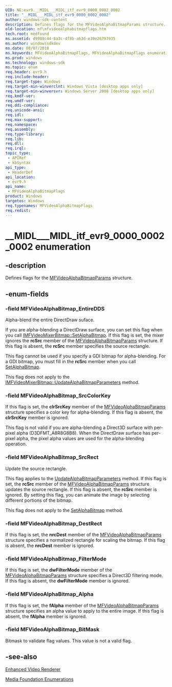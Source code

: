 ```yaml
---
UID: NE:evr9.__MIDL___MIDL_itf_evr9_0000_0002_0002
title: "__MIDL___MIDL_itf_evr9_0000_0002_0002"
author: windows-sdk-content
description: Defines flags for the MFVideoAlphaBitmapParams structure.
old-location: mf\mfvideoalphabitmapflags.htm
tech.root: medfound
ms.assetid: d9989c44-8a3c-4f8b-a63d-e39e26797935
ms.author: windowssdkdev
ms.date: 08/07/2018
ms.keywords: MFVideoAlphaBitmapFlags, MFVideoAlphaBitmapFlags enumeration [Media Foundation], MFVideoAlphaBitmap_Alpha, MFVideoAlphaBitmap_BitMask, MFVideoAlphaBitmap_DestRect, MFVideoAlphaBitmap_EntireDDS, MFVideoAlphaBitmap_FilterMode, MFVideoAlphaBitmap_SrcColorKey, MFVideoAlphaBitmap_SrcRect, __MIDL___MIDL_itf_evr9_0000_0002_0002, d9989c44-8a3c-4f8b-a63d-e39e26797935, evr9/MFVideoAlphaBitmapFlags, evr9/MFVideoAlphaBitmap_Alpha, evr9/MFVideoAlphaBitmap_BitMask, evr9/MFVideoAlphaBitmap_DestRect, evr9/MFVideoAlphaBitmap_EntireDDS, evr9/MFVideoAlphaBitmap_FilterMode, evr9/MFVideoAlphaBitmap_SrcColorKey, evr9/MFVideoAlphaBitmap_SrcRect, mf.mfvideoalphabitmapflags
ms.prod: windows
ms.technology: windows-sdk
ms.topic: enum
req.header: evr9.h
req.include-header: 
req.target-type: Windows
req.target-min-winverclnt: Windows Vista [desktop apps only]
req.target-min-winversvr: Windows Server 2008 [desktop apps only]
req.kmdf-ver: 
req.umdf-ver: 
req.ddi-compliance: 
req.unicode-ansi: 
req.idl: 
req.max-support: 
req.namespace: 
req.assembly: 
req.type-library: 
req.lib: 
req.dll: 
req.irql: 
topic_type:
 - APIRef
 - kbSyntax
api_type:
 - HeaderDef
api_location:
 - evr9.h
api_name:
 - MFVideoAlphaBitmapFlags
product: Windows
targetos: Windows
req.typenames: MFVideoAlphaBitmapFlags
req.redist: 
---
```


# __MIDL___MIDL_itf_evr9_0000_0002_0002 enumeration


## -description



Defines flags for the <a href="https://msdn.microsoft.com/3a7f67fa-ca54-4b6f-9cfc-e8eba57f00ce">MFVideoAlphaBitmapParams</a> structure.




## -enum-fields




### -field MFVideoAlphaBitmap_EntireDDS

Alpha-blend the entire DirectDraw suface.

If you are alpha-blending a DirectDraw surface, you can set this flag when you call <a href="https://msdn.microsoft.com/a70e6734-bf49-4dea-8bf6-917b8465cc78">IMFVideoMixerBitmap::SetAlphaBitmap</a>. If this flag is set, the mixer ignores the <b>rcSrc</b> member of the <a href="https://msdn.microsoft.com/3a7f67fa-ca54-4b6f-9cfc-e8eba57f00ce">MFVideoAlphaBitmapParams</a> structure. If this flag is absent, the <b>rcSrc</b> member specifies the source rectangle.

This flag cannot be used if you specify a GDI bitmap for alpha-blending. For a GDI bitmap, you must fill in the <b>rcSrc</b> member when you call <a href="https://msdn.microsoft.com/a70e6734-bf49-4dea-8bf6-917b8465cc78">SetAlphaBitmap</a>.

This flag does not apply to the <a href="https://msdn.microsoft.com/369bf934-b0a0-44b2-bea2-e8575404d36d">IMFVideoMixerBitmap::UpdateAlphaBitmapParameters</a> method.


### -field MFVideoAlphaBitmap_SrcColorKey

If this flag is set, the <b>clrSrcKey</b> member of the <a href="https://msdn.microsoft.com/3a7f67fa-ca54-4b6f-9cfc-e8eba57f00ce">MFVideoAlphaBitmapParams</a> structure specifies a color key for alpha-blending. If this flag is absent, the <b>clrSrcKey</b> member is ignored.

This flag is not valid if you are alpha-blending a Direct3D surface with per-pixel alpha (D3DFMT_A8R8G8B8). When the DirectDraw surface has per-pixel alpha, the pixel alpha values are used for the alpha-blending operation.


### -field MFVideoAlphaBitmap_SrcRect

Update the source rectangle.

This flag applies to the <a href="https://msdn.microsoft.com/369bf934-b0a0-44b2-bea2-e8575404d36d">UpdateAlphaBitmapParameters</a> method. If this flag is set, the <b>rcSrc</b> member of the <a href="https://msdn.microsoft.com/3a7f67fa-ca54-4b6f-9cfc-e8eba57f00ce">MFVideoAlphaBitmapParams</a> structure updates the source rectangle. If this flag is absent, the <b>rcSrc</b> member is ignored. By setting this flag, you can animate the image by selecting different portions of the bitmap.

This flag does not apply to the <a href="https://msdn.microsoft.com/a70e6734-bf49-4dea-8bf6-917b8465cc78">SetAlphaBitmap</a> method.


### -field MFVideoAlphaBitmap_DestRect

If this flag is set, the <b>nrcDest</b> member of the <a href="https://msdn.microsoft.com/3a7f67fa-ca54-4b6f-9cfc-e8eba57f00ce">MFVideoAlphaBitmapParams</a> structure specifies a normalized rectangle for scaling the bitmap. If this flag is absent, the <b>nrcDest</b> member is ignored.


### -field MFVideoAlphaBitmap_FilterMode

If this flag is set, the <b>dwFilterMode</b> member of the <a href="https://msdn.microsoft.com/3a7f67fa-ca54-4b6f-9cfc-e8eba57f00ce">MFVideoAlphaBitmapParams</a> structure specifies a Direct3D filtering mode. If this flag is absent, the <b>dwFilterMode</b> member is ignored.


### -field MFVideoAlphaBitmap_Alpha

If this flag is set, the <b>fAlpha</b> member of the <a href="https://msdn.microsoft.com/3a7f67fa-ca54-4b6f-9cfc-e8eba57f00ce">MFVideoAlphaBitmapParams</a> structure specifies an alpha value to apply to the entire image. If this flag is absent, the <b>fAlpha</b> member is ignored.


### -field MFVideoAlphaBitmap_BitMask

Bitmask to validate flag values. This value is not a valid flag.


## -see-also




<a href="https://msdn.microsoft.com/1c985558-d25d-4f51-978a-58c05943dab9">Enhanced Video Renderer</a>



<a href="https://msdn.microsoft.com/f26a730f-18c4-4247-acaf-af1dfad19086">Media Foundation Enumerations</a>
 

 

